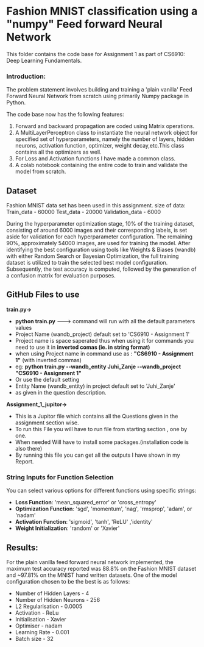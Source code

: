 # **Fashion MNIST classification using a "numpy" Feed forward Neural Network**

This folder contains the code base for Assignment 1 as part of CS6910: Deep Learning Fundamentals.

### Introduction:
The problem statement involves building and training a 'plain vanilla' Feed Forward Neural Network from scratch using primarily Numpy package in Python.  

The code base now has the following features:
1. Forward and backward propagation are coded using Matrix operations.
2. A MultiLayerPerceptron class to instantiate the neural network object for specified set of hyperparameters, namely the number of layers, hidden neurons, activation function, optimizer, weight decay,etc.This class contains all the optimizers as well.
3. For Loss and Activation functions I have made a common class.
4. A colab notebook containing the entire code to train and validate the model from scratch.

## Dataset

Fashion MNIST data set has been used in this assignment.
size of data:
Train_data  - 60000
Test_data - 20000
Validation_data - 6000

During the hyperparameter optimization stage, 10% of the training dataset, consisting of around 6000 images and their corresponding labels, is set aside for validation for each hyperparameter configuration. The remaining 90%, approximately 54000 images, are used for training the model.
After identifying the best configuration using tools like Weights & Biases (wandb) with either Random Search or Bayesian Optimization, the full training dataset is utilized to train the selected best model configuration. Subsequently, the test accuracy is computed, followed by the generation of a confusion matrix for evaluation purposes.

## GitHub Files to use
**train.py->**
* **python train.py** ---> command will run with all the default parameters values
* Project Name (wandb_project) default set to 'CS6910 - Assignment 1'
* Project name is space saperated thus when using it for commands you need to use it in **inverted comas (ie. in string format)**
* when using Project name in command use as : **"CS6910 - Assignment 1"** (with inverted commas)
* eg: **python train.py --wandb_entity Juhi_Zanje --wandb_project "CS6910 - Assignment 1"**
* Or use the default setting
* Entity Name (wandb_entity) in project default set to 'Juhi_Zanje'
* as given in the question description.


**Assignment_1_jupitor->**
* This is a Jupitor file which contains all the Questions given in the assignment section wise.
* To run this File you will have to run file from starting section , one by one.
* When needed Will have to install some packages.(installation code is also there)
* By running this file you can get all the outputs I have shown in my Report.


### String Inputs for Function Selection
You can select various options for different functions using specific strings:
- **Loss Function**: 'mean_squared_error' or 'cross_entropy'
- **Optimization Function**: 'sgd', 'momentum', 'nag', 'rmsprop', 'adam', or 'nadam'
- **Activation Function**: 'sigmoid', 'tanh', 'ReLU' ,'identity'
- **Weight Initialization**: 'random' or 'Xavier'


## Results:
For the plain vanilla feed forward neural network implemented, the maximum test accuracy reported was 88.8% on the Fashion MNIST dataset and ~97.81% on the MNIST hand written datasets.
One of the model configuration chosen to be  the best is as follows:

- Number of Hidden Layers - 4
- Number of Hidden Neurons - 256
- L2 Regularisation - 0.0005
- Activation - ReLu
- Initialisation - Xavier
- Optimiser - nadam
- Learning Rate - 0.001
- Batch size - 32